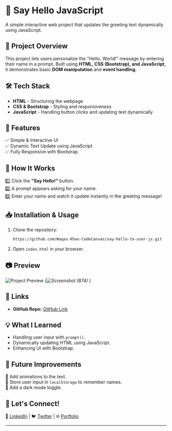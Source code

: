 # 📌 Say Hello JavaScript  
A simple interactive web project that updates the greeting text dynamically using JavaScript.  

## 📂 Project Overview  
This project lets users personalize the "Hello, World!" message by entering their name in a prompt. Built using **HTML, CSS (Bootstrap), and JavaScript**, it demonstrates basic **DOM manipulation** and **event handling**.  

## 🛠️ Tech Stack  
- **HTML** - Structuring the webpage  
- **CSS & Bootstrap** - Styling and responsiveness  
- **JavaScript** - Handling button clicks and updating text dynamically  

## 🎯 Features  
✅ Simple & Interactive UI  
✅ Dynamic Text Update using JavaScript  
✅ Fully Responsive with Bootstrap  


## 📜 How It Works  
1️⃣ Click the **"Say Hello!"** button.  
2️⃣ A prompt appears asking for your name.  
3️⃣ Enter your name and watch it update instantly in the greeting message!  

## 📥 Installation & Usage  
1. Clone the repository:  
   ```bash
   https://github.com/Waqas-Khan-CodeCanvas/say-hello-to-user-js.git
   ```
2. Open `index.html` in your browser.  

## 📷 Preview  
![Project Preview](#) *(![Screenshot (874)](https://github.com/user-attachments/assets/d4bd3b38-e7cf-4122-bc30-059f082464e5)
)*  

## 🔗 Links  
 
- **GitHub Repo:** [GitHub Link](https://github.com/Waqas-Khan-CodeCanvas/say-hello-to-user-js)  

## 💡 What I Learned  
- Handling user input with `prompt()`.  
- Dynamically updating HTML using JavaScript.  
- Enhancing UI with Bootstrap.  

## 🎯 Future Improvements  
🔹 Add animations to the text.  
🔹 Store user input in `localStorage` to remember names.  
🔹 Add a dark mode toggle.  

## 💬 Let's Connect!  
💼 [LinkedIn](https://www.linkedin.com/in/waqas-khan-a68602343/) | 🐦 [Twitter](#) | 🌐 [Portfolio](#)  

---
